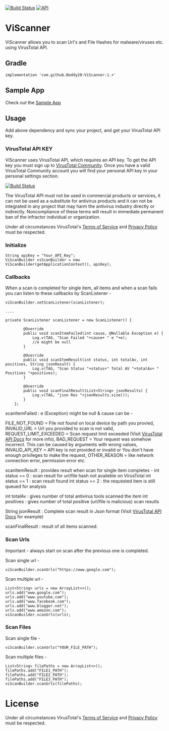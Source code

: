 [![Build Status](https://img.shields.io/badge/build-1.0-brightgreen.svg)](https://github.com/Noddy20/ViScanner/)  [![API](https://img.shields.io/badge/API-17%2B-brightgreen.svg?style=flat)](https://android-arsenal.com/api?level=17)

# ViScanner

ViScanner allows you to scan Url's and File Hashes for malware/viruses etc. using VirusTotal API.

## Gradle

```
implementation 'com.github.Noddy20:ViScanner:1.+'
```

## Sample App

Check out the [Sample App](https://github.com/Noddy20/ViScanner/app/)

## Usage

Add above dependency and sync your project, and get your VirusTotal API key.

### VirusTotal API KEY

ViScanner uses VirusTotal API, which requires an API key. To get the API key you must sign up to [VirusTotal Community](https://www.virustotal.com/#/join-us). Once you have a valid VirusTotal Community account you will find your personal API key in your personal settings section.


[![Build Status](https://img.shields.io/badge/-Important-red.svg)](https://developers.virustotal.com/reference)

The VirusTotal API must not be used in commercial products or services, it can not be used as a substitute for antivirus products and it can not be integrated in any project that may harm the antivirus industry directly or indirectly. Noncompliance of these terms will result in immediate permanent ban of the infractor individual or organization.

Under all circumstances VirusTotal's [Terms of Service](https://support.virustotal.com/hc/en-us/articles/115002145529-Terms-of-Service) and [Privacy Policy](https://support.virustotal.com/hc/en-us/articles/115002168385-Privacy-Policy) must be respected.

### Initialize

```
String apiKey = "Your_API_Key";
ViScanBuilder viScanBuilder = new ViScanBuilder(getApplicationContext(), apiKey);
```

### Callbacks

When a scan is completed for single item, all items and when a scan fails you can listen to these callbacks by ScanListener -

```
viScanBuilder.setScanListener(scanListener);

....

private ScanListener scanListener = new ScanListener() {

        @Override
        public void scanItemFailed(int cause, @Nullable Exception e) {
            Log.v(TAG, "Scan Failed "+cause+ " e "+e);
            //e might be null
        }

        @Override
        public void scanItemResult(int status, int totalAv, int positives, String jsonResult) {
            Log.v(TAG, "Scan Status "+status+" Total AV "+totalAv+ " Positives "+positives);
        }

        @Override
        public void scanFinalResult(List<String> jsonResults) {
            Log.v(TAG, "json Res "+jsonResults.size());
        }
    };
```   

scanItemFailed : e (Exception) might be null & cause can be -

FILE_NOT_FOUND = File not found on local device by path you provied,
INVALID_URL = Url you provided to scan is not valid,
REQUEST_LIMIT_EXCEEDED = Scan request limit exceeded (Visit [VirusTotal API Docs](https://developers.virustotal.com/reference) for more info),
BAD_REQUEST = Your request was somehow incorrect. This can be caused by arguments with wrong values,
INVALID_API_KEY = API key is not provided or invalid or You don't have enough privileges to make the request,
OTHER_REASON = like network connection error, permission error etc.

scanItemResult : provides result when scan for single item completes -
int status == 0 : scan result for url/file hash not availeble on VirusTotal
int status == 1 : scan result found
int status == 2 : the requested item is still queued for analysis

int totalAv : gives number of total antivirus tools scanned the item
int positives : gives number of total positive (url/file is malicious) scan results

String jsonResult : Complete scan result in Json format (Visit [VirusTotal API Docs](https://developers.virustotal.com/reference) for example)

scanFinalResult : result of all items scanned.

### Scan Urls

Important - always start on scan after the previous one is completed.

Scan single url -

```
viScanBuilder.scanUrls("https://www.google.com");
```

Scan multiple url -

```
List<String> urls = new ArrayList<>();
urls.add("www.google.com");
urls.add("www.youtube.com");
urls.add("www.facebook.com");
urls.add("www.blogger.net");
urls.add("www.amazon.com");
viScanBuilder.scanUrls(urls);
```

### Scan Files

Scan single file - 

```
viScanBuilder.scanUrls("YOUR_FILE_PATH"); 
```

Scan multiple files -

```
List<String> filePaths = new ArrayList<>();
filePaths.add("FILE1_PATH");
filePaths.add("FILE2_PATH");
filePaths.add("FILE3_PATH");
viScanBuilder.scanUrls(filePaths);
```

# License

Under all circumstances VirusTotal's [Terms of Service](https://support.virustotal.com/hc/en-us/articles/115002145529-Terms-of-Service) and [Privacy Policy](https://support.virustotal.com/hc/en-us/articles/115002168385-Privacy-Policy) must be respected.

